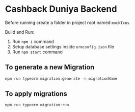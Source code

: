 # Cashback Duniya Backend

Before running create a folder in project root named `mockTxns`.

Build and Run:

1. Run `npm i` command
2. Setup database settings inside `ormconfig.json` file
3. Run `npm start` command

## To generate a new Migration

```bash
npm run typeorm migration:generate -n migrationName
```

## To apply migrations

```bash
npm run typeorm migration:run
```
